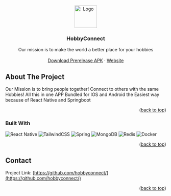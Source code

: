 <a name="readme-top"></a>
<!-- PROJECT LOGO -->
<br />
<div align="center">
  <a href="https://github.com/HobbyConnect">
    <img src="https://hobby-connect.de/logo.svg" alt="Logo" height="70">
  </a>

<h3 align="center">HobbyConnect</h3>

  <p align="center">
    Our mission is to make the world a better place for your hobbies
    <br />
    <br />
    <a href="https://github.com/HobbyConnect/hcMobile/releases">Download Prerelease APK</a>
    ·
    <a href="https://hobby-connect.de">Website</a>
  </p>
</div>


<!-- ABOUT THE Projekct -->
## About The Project

Our Mission is to bring people together! Connect to others with the same Hobbies!
All this in one APP Bundled for IOS and Android the Easiest way because of React Native and Springboot 

<p align="right">(<a href="#readme-top">back to top</a>)</p>


### Built With
![React Native](https://img.shields.io/badge/react_native-%2320232a.svg?style=for-the-badge&logo=react&logoColor=%2361DAFB)
![TailwindCSS](https://img.shields.io/badge/tailwindcss-%2338B2AC.svg?style=for-the-badge&logo=tailwind-css&logoColor=white)
![Spring](https://img.shields.io/badge/spring-%236DB33F.svg?style=for-the-badge&logo=spring&logoColor=white)
![MongoDB](https://img.shields.io/badge/MongoDB-%234ea94b.svg?style=for-the-badge&logo=mongodb&logoColor=white)
![Redis](https://img.shields.io/badge/redis-%23DD0031.svg?style=for-the-badge&logo=redis&logoColor=white)
![Docker](https://img.shields.io/badge/docker-%230db7ed.svg?style=for-the-badge&logo=docker&logoColor=white)

<p align="right">(<a href="#readme-top">back to top</a>)</p>


<!-- CONTACT -->
## Contact

Project Link: [https://github.com/hobbyconnect/](https://github.com/hobbyconnect/)

<p align="right">(<a href="#readme-top">back to top</a>)</p>

